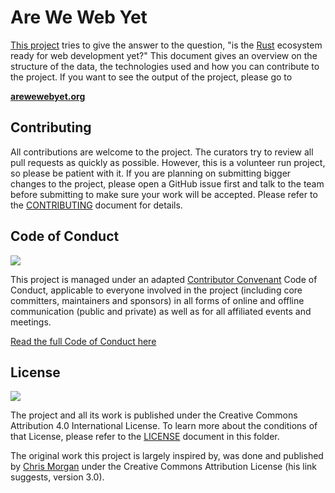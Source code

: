 # Are We Web Yet

[This project](https://github.com/bashyHQ/arewewebyet) tries to give the answer to the question, "is the [Rust](http://rust-lang.org) ecosystem ready for web development yet?" This document gives an overview on the structure of the data, the technologies used and how you can contribute to the project. If you want to see the output of the project, please go to

**[arewewebyet.org](http://www.arewewebyet.org/)**

## Contributing

All contributions are welcome to the project. The curators try to review all pull requests as quickly as possible. However, this is a volunteer run project, so please be patient with it. If you are planning on submitting bigger changes to the project, please open a GitHub issue first and talk to the team before submitting to make sure your work will be accepted. Please refer to the  [CONTRIBUTING](./CONTRIBUTING.md) document for details.

## Code of Conduct

![](https://img.shields.io/badge/Code_of_Conduct-Contributor_Covenant-green.svg?style=flat-square)

This project is managed under an adapted [Contributor Convenant](http://contributor-covenant.org/) Code of Conduct, applicable to everyone involved in the project (including core committers, maintainers and sponsors) in all forms of online and offline communication (public and private) as well as for all affiliated events and meetings.

[Read the full Code of Conduct here](./CODE_OF_CONDUCT.md)

## License

![](https://img.shields.io/github/license/bashyHQ/arewewebyet.svg?style=flat-square)

The project and all its work is published under the Creative Commons Attribution 4.0 International License. To learn more about the conditions of that License, please refer to the [LICENSE](LICENSE) document in this folder.

The original work this project is largely inspired by, was done and published by [Chris Morgan](https://github.com/chris-morgan) under the Creative Commons Attribution License (his link suggests, version 3.0).
